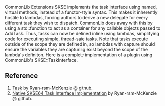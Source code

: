 CommonLib Extensions
SKSE implements the task interface using named, virtual methods, instead of a functor-style syntax. This makes it inherently hostile to lambdas, forcing authors to derive a new delegate for every different task they wish to dispatch.
CommonLib does away with this by using a std::function to act as a container for any callable objects passed to AddTask. Thus, tasks can now be defined inline using lambdas, simplifying code for executing simple, thread-safe tasks.
Note that tasks execute outside of the scope they are defined in, so lambdas with capture should ensure the variables they are capturing exist beyond the scope of the lambda's definiton.
Here is a complete implementation of a plugin using CommonLib's SKSE::TaskInterface.

## Reference

1. [Task](https://github.com/Ryan-rsm-McKenzie/CommonLibSSE/wiki/Task) by Ryan-rsm-McKenzie @ github.
2. [Native SKSE64 Task Interface Implementation](https://gist.github.com/Ryan-rsm-McKenzie/436ef9d4d053b0d5cf9cbd87268e8978) by Ryan-rsm-McKenzie @ github.